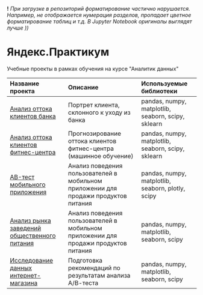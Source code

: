 **!** *При загрузке в репозиторий форматирование частично нарушается. Например, не отображается нумерация разделов, пропадает цветное форматирование таблиц и т.д. В Jupyter Notebook оригиналы выглядят лучше ))*

# Яндекс.Практикум

Учебные проекты в рамках обучения на курсе "Аналитик данных"

| Название проекта      | Описание              | Используемые библиотеки   |
|:----------------------|:----------------------|:--------------------------|
| [Анализ оттока клиентов банка](https://github.com/Nanobelka/Yandex_Praktikum/tree/main/bank_churn) | Портрет клиента, склонного к уходу из банка | pandas, numpy, matplotlib, seaborn, scipy, sklearn |
| [Анализ оттока клиентов фитнес-центра](https://github.com/Nanobelka/Yandex_Praktikum/tree/main/machine_learning) | Прогнозирование оттока клиентов фитнес-центра (машинное обучение) | pandas, numpy, matplotlib, seaborn, scipy, sklearn |
| [AB-тест мобильного приложения](https://github.com/Nanobelka/Yandex_Praktikum/tree/main/AB_test) | Анализ поведения пользователей в мобильном приложении для продажи продуктов питания | pandas, numpy, matplotlib, seaborn, plotly, scipy |
| [Анализ рынка заведений общественного питания](https://github.com/Nanobelka/Yandex_Praktikum/tree/main/catering) | Анализ поведения пользователей в мобильном приложении для продажи продуктов питания | pandas, numpy, matplotlib, seaborn, scipy |
| [Исследование данных интернет-магазина](https://github.com/Nanobelka/Yandex_Praktikum/tree/main/online_shop) | Подготовка рекомендаций по результатам анализа А/В-теста | pandas, numpy, matplotlib, seaborn, scipy |

